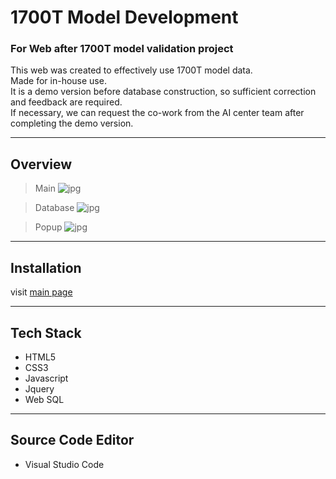 # 1700T Model Development
### For Web after 1700T model validation project
This web was created to effectively use 1700T model data.  
Made for in-house use.  
It is a demo version before database construction, so sufficient correction and feedback are required.  
If necessary, we can request the co-work from the AI center team after completing the demo version.  

---

## Overview
> Main
![jpg](IMG/page_main.png)

> Database
![jpg](IMG/page_table.png)

> Popup
![jpg](IMG/page_popup.png)

---

## Installation
<!-- download ZIP file in [GitHub](https://github.com/JeongSooNa/1700T_model_dev) -->
<!-- ![jpg](IMG/1700T_readme.png) -->
<!-- Unzip and open the demo.html file in the web_publishing folder. -->
visit [main page](./demo_v1.0/demo.html)

---

## Tech Stack
- HTML5
- CSS3
- Javascript
- Jquery
- Web SQL

---

## Source Code Editor
- Visual Studio Code